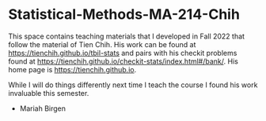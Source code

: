 # Statistical-Methods-MA-214-Chih

This space contains teaching materials that I developed in Fall 2022 that follow the material of Tien Chih. His work can be found
at https://tienchih.github.io/tbil-stats and pairs with his checkit problems found at https://tienchih.github.io/checkit-stats/index.html#/bank/. 
His home page is https://tienchih.github.io.

While I will do things differently next time I teach the course I found his work invaluable this semester.
- Mariah Birgen
